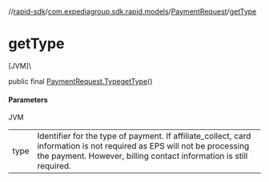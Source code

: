 //[rapid-sdk](../../../index.md)/[com.expediagroup.sdk.rapid.models](../index.md)/[PaymentRequest](index.md)/[getType](get-type.md)

# getType

[JVM]\

public final [PaymentRequest.Type](-type/index.md)[getType](get-type.md)()

#### Parameters

JVM

| | |
|---|---|
| type | Identifier for the type of payment. If affiliate_collect, card information is not required as EPS will not be processing the payment. However, billing contact information is still required. |
